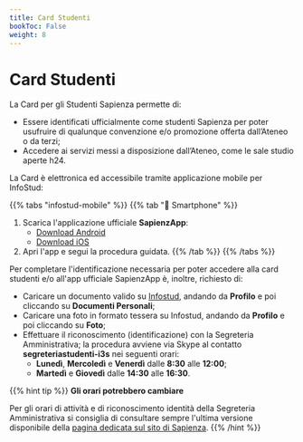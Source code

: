 ```yaml
---
title: Card Studenti
bookToc: False
weight: 8
---
```


# Card Studenti

La Card per gli Studenti Sapienza permette di:
- Essere identificati ufficialmente come studenti Sapienza per poter usufruire di qualunque convenzione e/o promozione offerta dall’Ateneo o da terzi;
- Accedere ai servizi messi a disposizione dall’Ateneo, come le sale studio aperte h24.

La Card è elettronica ed accessibile tramite applicazione mobile per InfoStud:

{{% tabs "infostud-mobile" %}}
   {{% tab "📱 Smartphone" %}}
   1. Scarica l'applicazione ufficiale **SapienzApp**:
      * [Download Android](https://play.google.com/store/apps/details?id=it.sapienza.sapienzapp&hl=it%C2%A0)
      * [Download iOS](https://apps.apple.com/us/app/sapienzapp/id1522691089)
   2. Apri l'app e segui la procedura guidata.
   {{% /tab %}}
{{% /tabs %}}

Per completare l'identificazione necessaria per poter accedere alla card studenti e/o all'app ufficiale SapienzApp è, inoltre, richiesto di:
- Caricare un documento valido su [Infostud](https://www.uniroma1.it/it/node/25007), andando da **Profilo** e poi cliccando su **Documenti Personali**;
- Caricare una foto in formato tessera su Infostud, andando da **Profilo** e poi cliccando su **Foto**;
- Effettuare il riconoscimento (identificazione) con la Segreteria Amministrativa; la procedura avviene via Skype al contatto **segreteriastudenti-i3s** nei seguenti orari:
  - **Lunedì**, **Mercoledì** e **Venerdì** dalle **8:30** alle **12:00**;
  - **Martedì** e **Giovedì** dalle **14:30** alle **16:30**.
  
{{% hint tip %}}
<i class="fa-solid fa-lightbulb" style="color: #238636;"></i> **Gli orari potrebbero cambiare**

Per gli orari di attività e di riconoscimento identità della Segreteria Amministrativa si consiglia di consultare sempre l'ultima versione disponibile della [pagina dedicata sul sito di Sapienza](https://www.uniroma1.it/it/pagina/segreteria-amministrativa-studenti-di-ingegneria-dellinformazione-informatica-e-statistica).
{{% /hint %}}


